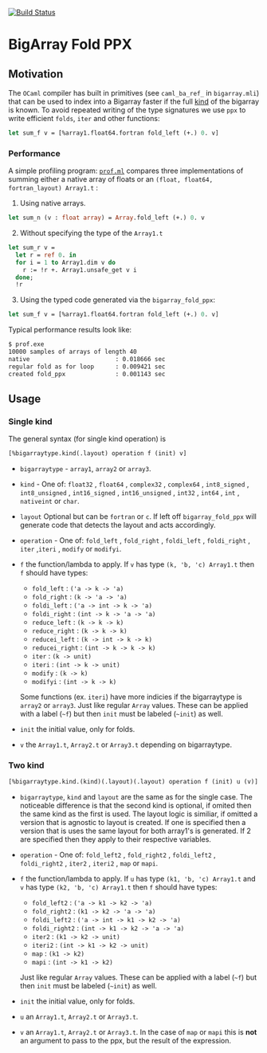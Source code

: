 [![Build Status](https://travis-ci.org/rleonid/bigarray_fold_ppx.svg?branch=master)](https://travis-ci.org/rleonid/bigarray_fold_ppx)

BigArray Fold PPX
=================

## Motivation

The `OCaml` compiler has built in primitives (see `caml_ba_ref_` in
`bigarray.mli`) that can be used to index into a Bigarray faster if the full
[kind](http://caml.inria.fr/pub/docs/manual-ocaml/libref/Bigarray.html#TYPEkind)
of the bigarray is known. To avoid repeated writing of the type signatures we use
`ppx` to write efficient `folds`, `iter` and other functions:

```OCaml
let sum_f v = [%array1.float64.fortran fold_left (+.) 0. v]
```

### Performance

A simple profiling program: [`prof.ml`](src/apps/prof.ml)
compares three implementations of summing either a native array of floats or
an `(float, float64, fortran_layout) Array1.t` :

1. Using native arrays.

  ```OCaml
  let sum_n (v : float array) = Array.fold_left (+.) 0. v
  ```

2. Without specifying the type of the `Array1.t`

  ```OCaml
  let sum_r v =
    let r = ref 0. in
    for i = 1 to Array1.dim v do
      r := !r +. Array1.unsafe_get v i
    done;
    !r
  ```

3. Using the typed code generated via the `bigarray_fold_ppx`:

  ```OCaml
  let sum_f v = [%array1.float64.fortran fold_left (+.) 0. v]
  ```

Typical performance results look like:

  ```bash
  $ prof.exe
  10000 samples of arrays of length 40
  native                        : 0.018666 sec
  regular fold as for loop      : 0.009421 sec
  created fold_ppx              : 0.001143 sec
  ```

## Usage

### Single kind
The general syntax (for single kind operation) is

```OCaml
[%bigarraytype.kind(.layout) operation f (init) v]
```

  - `bigarraytype` - `array1`, `array2` or `array3`.
  - `kind` - One of:
          `float32`
          , `float64`
          , `complex32`
          , `complex64`
          , `int8_signed`
          , `int8_unsigned`
          , `int16_signed`
          , `int16_unsigned`
          , `int32`
          , `int64`
          , `int`
          , `nativeint`
          or `char`.
  - `layout` Optional but can be `fortran` or `c`. If left off `bigarray_fold_ppx`
    will generate code that detects the layout and acts accordingly.
  - `operation` - One of:
        `fold_left`
        , `fold_right`
        , `foldi_left`
        , `foldi_right`
        , `iter`
        ,`iteri`
        , `modify`
        or `modifyi`.
  - `f` the function/lambda to apply. If `v` has type
    `(k, 'b, 'c) Array1.t` then `f` should have types:
      - `fold_left`     : `('a -> k -> 'a)`
      - `fold_right`    : `(k -> 'a -> 'a)`
      - `foldi_left`    : `('a -> int -> k -> 'a)`
      - `foldi_right`   : `(int -> k -> 'a -> 'a)`
      - `reduce_left`   : `(k -> k -> k)`
      - `reduce_right`  : `(k -> k -> k)`
      - `reducei_left`  : `(k -> int -> k -> k)`
      - `reducei_right` : `(int -> k -> k -> k)`
      - `iter`          : `(k -> unit)`
      - `iteri`         : `(int -> k -> unit)`
      - `modify`        : `(k -> k)`
      - `modifyi`       : `(int -> k -> k)`

    Some functions (ex. `iteri`) have more indicies if the bigarraytype is
    `array2` or `array3`. Just like regular `Array` values. These can be applied
    with a label (`~f`) but then `init` must be labeled (`~init`) as well.

  - `init` the initial value, only for folds.
  - `v` the `Array1.t`, `Array2.t` or `Array3.t` depending on bigarraytype.

### Two kind

```OCaml
[%bigarraytype.kind.(kind)(.layout)(.layout) operation f (init) u (v)]
```

  - `bigarraytype`, `kind` and `layout` are the same as for the single case.
    The noticeable difference is that the second kind is optional, if omited
    then the same kind as the first is used. The layout logic is similiar,
    if omitted a version that is agnostic to layout is created. If one is
    specified then a version that is uses the same layout for both array1's
    is generated. If 2 are specified then they apply to their respective
    variables.

  - `operation` - One of:
        `fold_left2`
        , `fold_right2`
        , `foldi_left2`
        , `foldi_right2`
        , `iter2`
        , `iteri2`
        , `map`
        or `mapi`.

  - `f` the function/lambda to apply. If `u` has type
    `(k1, 'b, 'c) Array1.t` and `v` has type `(k2, 'b, 'c) Array1.t`
    then `f` should have types:
      - `fold_left2`     : `('a -> k1 -> k2 -> 'a)`
      - `fold_right2`    : `(k1 -> k2 -> 'a -> 'a)`
      - `foldi_left2`    : `('a -> int -> k1 -> k2 -> 'a)`
      - `foldi_right2`   : `(int -> k1 -> k2 -> 'a -> 'a)`
      - `iter2`          : `(k1 -> k2 -> unit)`
      - `iteri2`         : `(int -> k1 -> k2 -> unit)`
      - `map`            : `(k1 -> k2)`
      - `mapi`           : `(int -> k1 -> k2)`

    Just like regular `Array` values. These can be applied
    with a label (`~f`) but then `init` must be labeled (`~init`) as well.

  - `init` the initial value, only for folds.
  - `u` an `Array1.t`, `Array2.t` or `Array3.t`.
  - `v` an `Array1.t`, `Array2.t` or `Array3.t`.  In the case of `map` or `mapi`
    this is **not** an argument to pass to the ppx, but the result of the expression.
